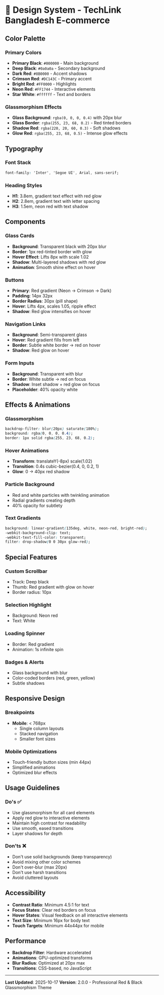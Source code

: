 # 🎨 Design System - TechLink Bangladesh E-commerce

## Color Palette

### Primary Colors
- **Primary Black**: `#000000` - Main background
- **Deep Black**: `#0a0a0a` - Secondary background
- **Dark Red**: `#8B0000` - Accent shadows
- **Crimson Red**: `#DC143C` - Primary accent
- **Bright Red**: `#FF0000` - Highlights
- **Neon Red**: `#FF1744` - Interactive elements
- **Star White**: `#ffffff` - Text and borders

### Glassmorphism Effects
- **Glass Background**: `rgba(0, 0, 0, 0.4)` with 20px blur
- **Glass Border**: `rgba(255, 23, 68, 0.2)` - Red tinted borders
- **Shadow Red**: `rgba(220, 20, 60, 0.3)` - Soft shadows
- **Glow Red**: `rgba(255, 23, 68, 0.5)` - Intense glow effects

## Typography

### Font Stack
```css
font-family: 'Inter', 'Segoe UI', Arial, sans-serif;
```

### Heading Styles
- **H1**: 3.8em, gradient text effect with red glow
- **H2**: 2.8em, gradient text with letter spacing
- **H3**: 1.5em, neon red with text shadow

## Components

### Glass Cards
- **Background**: Transparent black with 20px blur
- **Border**: 1px red-tinted border with glow
- **Hover Effect**: Lifts 8px with scale 1.02
- **Shadow**: Multi-layered shadows with red glow
- **Animation**: Smooth shine effect on hover

### Buttons
- **Primary**: Red gradient (Neon → Crimson → Dark)
- **Padding**: 14px 32px
- **Border Radius**: 30px (pill shape)
- **Hover**: Lifts 4px, scales 1.05, ripple effect
- **Shadow**: Red glow intensifies on hover

### Navigation Links
- **Background**: Semi-transparent glass
- **Hover**: Red gradient fills from left
- **Border**: Subtle white border → red on hover
- **Shadow**: Red glow on hover

### Form Inputs
- **Background**: Transparent with blur
- **Border**: White subtle → red on focus
- **Shadow**: Inset shadow + red glow on focus
- **Placeholder**: 40% opacity white

## Effects & Animations

### Glassmorphism
```css
backdrop-filter: blur(20px) saturate(180%);
background: rgba(0, 0, 0, 0.4);
border: 1px solid rgba(255, 23, 68, 0.2);
```

### Hover Animations
- **Transform**: translateY(-8px) scale(1.02)
- **Transition**: 0.4s cubic-bezier(0.4, 0, 0.2, 1)
- **Glow**: 0 → 40px red shadow

### Particle Background
- Red and white particles with twinkling animation
- Radial gradients creating depth
- 40% opacity for subtlety

### Text Gradients
```css
background: linear-gradient(135deg, white, neon-red, bright-red);
-webkit-background-clip: text;
-webkit-text-fill-color: transparent;
filter: drop-shadow(0 0 30px glow-red);
```

## Special Features

### Custom Scrollbar
- Track: Deep black
- Thumb: Red gradient with glow on hover
- Border radius: 10px

### Selection Highlight
- Background: Neon red
- Text: White

### Loading Spinner
- Border: Red gradient
- Animation: 1s infinite spin

### Badges & Alerts
- Glass background with blur
- Color-coded borders (red, green, yellow)
- Subtle shadows

## Responsive Design

### Breakpoints
- **Mobile**: < 768px
  - Single column layouts
  - Stacked navigation
  - Smaller font sizes

### Mobile Optimizations
- Touch-friendly button sizes (min 44px)
- Simplified animations
- Optimized blur effects

## Usage Guidelines

### Do's ✅
- Use glassmorphism for all card elements
- Apply red glow to interactive elements
- Maintain high contrast for readability
- Use smooth, eased transitions
- Layer shadows for depth

### Don'ts ❌
- Don't use solid backgrounds (keep transparency)
- Avoid mixing other color schemes
- Don't over-blur (max 20px)
- Don't use harsh transitions
- Avoid cluttered layouts

## Accessibility

- **Contrast Ratio**: Minimum 4.5:1 for text
- **Focus States**: Clear red borders on focus
- **Hover States**: Visual feedback on all interactive elements
- **Text Size**: Minimum 16px for body text
- **Touch Targets**: Minimum 44x44px for mobile

## Performance

- **Backdrop Filter**: Hardware accelerated
- **Animations**: GPU-optimized transforms
- **Blur Radius**: Optimized at 20px max
- **Transitions**: CSS-based, no JavaScript

---

**Last Updated**: 2025-10-17
**Version**: 2.0.0 - Professional Red & Black Glassmorphism Theme
